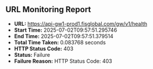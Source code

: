 ## URL Monitoring Report

- **URL:** https://api-gw1-prod1.fisglobal.com/gw/v1/health
- **Start Time:** 2025-07-02T09:57:51.295746
- **End Time:** 2025-07-02T09:57:51.379514
- **Total Time Taken:** 0.083768 seconds
- **HTTP Status Code:** 403
- **Status:** Failure
- **Failure Reason:** HTTP Status Code: 403
